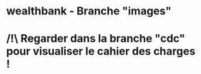# wealthbank - Branche "images" 
# /!\ Regarder dans la branche "cdc" pour visualiser le cahier des charges !



